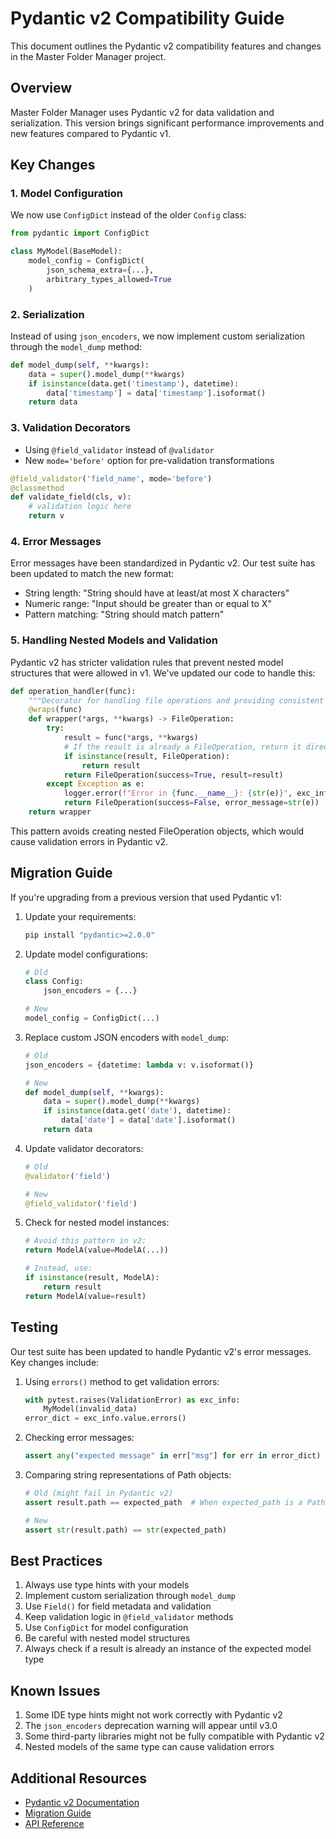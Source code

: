 # Pydantic v2 Compatibility Guide

This document outlines the Pydantic v2 compatibility features and changes in the Master Folder Manager project.

## Overview

Master Folder Manager uses Pydantic v2 for data validation and serialization. This version brings significant performance improvements and new features compared to Pydantic v1.

## Key Changes

### 1. Model Configuration

We now use `ConfigDict` instead of the older `Config` class:

```python
from pydantic import ConfigDict

class MyModel(BaseModel):
    model_config = ConfigDict(
        json_schema_extra={...},
        arbitrary_types_allowed=True
    )
```

### 2. Serialization

Instead of using `json_encoders`, we now implement custom serialization through the `model_dump` method:

```python
def model_dump(self, **kwargs):
    data = super().model_dump(**kwargs)
    if isinstance(data.get('timestamp'), datetime):
        data['timestamp'] = data['timestamp'].isoformat()
    return data
```

### 3. Validation Decorators

- Using `@field_validator` instead of `@validator`
- New `mode='before'` option for pre-validation transformations

```python
@field_validator('field_name', mode='before')
@classmethod
def validate_field(cls, v):
    # validation logic here
    return v
```

### 4. Error Messages

Error messages have been standardized in Pydantic v2. Our test suite has been updated to match the new format:

- String length: "String should have at least/at most X characters"
- Numeric range: "Input should be greater than or equal to X"
- Pattern matching: "String should match pattern"

### 5. Handling Nested Models and Validation

Pydantic v2 has stricter validation rules that prevent nested model structures that were allowed in v1. We've updated our code to handle this:

```python
def operation_handler(func):
    """Decorator for handling file operations and providing consistent error handling."""
    @wraps(func)
    def wrapper(*args, **kwargs) -> FileOperation:
        try:
            result = func(*args, **kwargs)
            # If the result is already a FileOperation, return it directly
            if isinstance(result, FileOperation):
                return result
            return FileOperation(success=True, result=result)
        except Exception as e:
            logger.error(f"Error in {func.__name__}: {str(e)}", exc_info=True)
            return FileOperation(success=False, error_message=str(e))
    return wrapper
```

This pattern avoids creating nested FileOperation objects, which would cause validation errors in Pydantic v2.

## Migration Guide

If you're upgrading from a previous version that used Pydantic v1:

1. Update your requirements:
   ```bash
   pip install "pydantic>=2.0.0"
   ```

2. Update model configurations:
   ```python
   # Old
   class Config:
       json_encoders = {...}
   
   # New
   model_config = ConfigDict(...)
   ```

3. Replace custom JSON encoders with `model_dump`:
   ```python
   # Old
   json_encoders = {datetime: lambda v: v.isoformat()}
   
   # New
   def model_dump(self, **kwargs):
       data = super().model_dump(**kwargs)
       if isinstance(data.get('date'), datetime):
           data['date'] = data['date'].isoformat()
       return data
   ```

4. Update validator decorators:
   ```python
   # Old
   @validator('field')
   
   # New
   @field_validator('field')
   ```

5. Check for nested model instances:
   ```python
   # Avoid this pattern in v2:
   return ModelA(value=ModelA(...))
   
   # Instead, use:
   if isinstance(result, ModelA):
       return result
   return ModelA(value=result)
   ```

## Testing

Our test suite has been updated to handle Pydantic v2's error messages. Key changes include:

1. Using `errors()` method to get validation errors:
   ```python
   with pytest.raises(ValidationError) as exc_info:
       MyModel(invalid_data)
   error_dict = exc_info.value.errors()
   ```

2. Checking error messages:
   ```python
   assert any("expected message" in err["msg"] for err in error_dict)
   ```

3. Comparing string representations of Path objects:
   ```python
   # Old (might fail in Pydantic v2)
   assert result.path == expected_path  # When expected_path is a Path object
   
   # New
   assert str(result.path) == str(expected_path)
   ```

## Best Practices

1. Always use type hints with your models
2. Implement custom serialization through `model_dump`
3. Use `Field()` for field metadata and validation
4. Keep validation logic in `@field_validator` methods
5. Use `ConfigDict` for model configuration
6. Be careful with nested model structures
7. Always check if a result is already an instance of the expected model type

## Known Issues

1. Some IDE type hints might not work correctly with Pydantic v2
2. The `json_encoders` deprecation warning will appear until v3.0
3. Some third-party libraries might not be fully compatible with Pydantic v2
4. Nested models of the same type can cause validation errors

## Additional Resources

- [Pydantic v2 Documentation](https://docs.pydantic.dev/latest/)
- [Migration Guide](https://docs.pydantic.dev/latest/migration/)
- [API Reference](https://docs.pydantic.dev/latest/api/) 